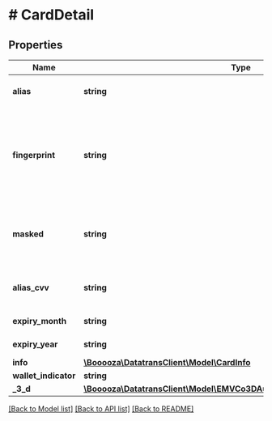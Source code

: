 # # CardDetail

## Properties

Name | Type | Description | Notes
------------ | ------------- | ------------- | -------------
**alias** | **string** | The resulting alias, if requested or available. | [optional]
**fingerprint** | **string** | An unique identifier of the card number. Useful to identify multiple customers&#39; or the same customer&#39;s transactions where the same card was used. | [optional]
**masked** | **string** | Masked credit card number. Can be used to display on a users profile page. For example: &#x60;424242xxxxxx4242&#x60; | [optional]
**alias_cvv** | **string** | Alias of the CVV. Will be deleted immediately after authorization. | [optional]
**expiry_month** | **string** | The expiry month of the credit card alias. | [optional]
**expiry_year** | **string** | The expiry year of the credit card alias | [optional]
**info** | [**\Booooza\DatatransClient\Model\CardInfo**](CardInfo.md) |  | [optional]
**wallet_indicator** | **string** |  | [optional]
**_3_d** | [**\Booooza\DatatransClient\Model\EMVCo3DAuthenticationDataStatusResponse**](EMVCo3DAuthenticationDataStatusResponse.md) |  | [optional]

[[Back to Model list]](../../README.md#models) [[Back to API list]](../../README.md#endpoints) [[Back to README]](../../README.md)
